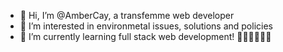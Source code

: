 - 👋 Hi, I’m @AmberCay, a transfemme web developer
- 👀 I’m interested in environmetal issues, solutions and policies
- 🌱 I’m currently learning full stack web development! 
🐇🐇🐇🐇🐇🐇

<!---
AmberCay/AmberCay is a ✨ special ✨ repository because its `README.md` (this file) appears on your GitHub profile.
You can click the Preview link to take a look at your changes.
--->
